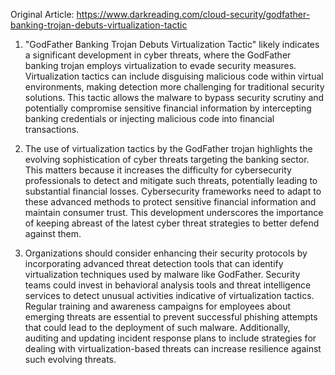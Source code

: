 Original Article: https://www.darkreading.com/cloud-security/godfather-banking-trojan-debuts-virtualization-tactic

1) "GodFather Banking Trojan Debuts Virtualization Tactic" likely indicates a significant development in cyber threats, where the GodFather banking trojan employs virtualization to evade security measures. Virtualization tactics can include disguising malicious code within virtual environments, making detection more challenging for traditional security solutions. This tactic allows the malware to bypass security scrutiny and potentially compromise sensitive financial information by intercepting banking credentials or injecting malicious code into financial transactions.

2) The use of virtualization tactics by the GodFather trojan highlights the evolving sophistication of cyber threats targeting the banking sector. This matters because it increases the difficulty for cybersecurity professionals to detect and mitigate such threats, potentially leading to substantial financial losses. Cybersecurity frameworks need to adapt to these advanced methods to protect sensitive financial information and maintain consumer trust. This development underscores the importance of keeping abreast of the latest cyber threat strategies to better defend against them.

3) Organizations should consider enhancing their security protocols by incorporating advanced threat detection tools that can identify virtualization techniques used by malware like GodFather. Security teams could invest in behavioral analysis tools and threat intelligence services to detect unusual activities indicative of virtualization tactics. Regular training and awareness campaigns for employees about emerging threats are essential to prevent successful phishing attempts that could lead to the deployment of such malware. Additionally, auditing and updating incident response plans to include strategies for dealing with virtualization-based threats can increase resilience against such evolving threats.
